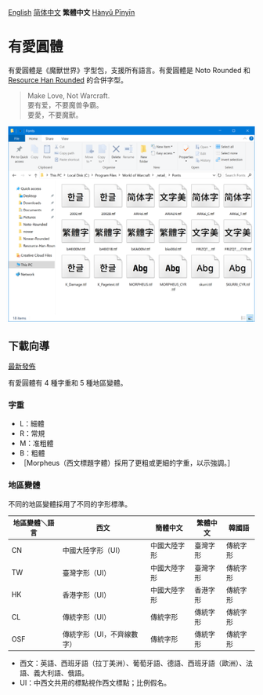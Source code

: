[English](README.md) [简体中文](README-Hans.md) **繁體中文** [Hànyǔ Pīnyīn](README-Pinyin.md)

# 有愛圓體

有愛圓體是《魔獸世界》字型包，支援所有語言。有愛圓體是 Noto Rounded 和 [Resource Han Rounded](https://github.com/CyanoHao/Resource-Han-Rounded) 的合併字型。

> Make Love, Not Warcraft.<br>
> 要有爱，不要魔兽争霸。<br>
> 要愛，不要魔獸。

![預覽](preview.png)

## 下載向導

[最新發佈](https://github.com/CyanoHao/Nowar-Rounded/releases)

有愛圓體有 4 種字重和 5 種地區變體。

### 字重

* L：細體
* R：常規
* M：准粗體
* B：粗體
* ［Morpheus（西文標題字體）採用了更粗或更細的字重，以示強調。］

### 地區變體

不同的地區變體採用了不同的字形標準。

| 地區變體＼語言 | 西文                      | 簡體中文     | 繁體中文 | 韓國語   |
| -------------- | ------------------------- | ------------ | -------- | -------- |
| CN             | 中國大陸字形（UI）        | 中國大陸字形 | 臺灣字形 | 傳統字形 |
| TW             | 臺灣字形（UI）            | 中國大陸字形 | 臺灣字形 | 傳統字形 |
| HK             | 香港字形（UI）            | 中國大陸字形 | 香港字形 | 傳統字形 |
| CL             | 傳統字形（UI）            | 傳統字形     | 傳統字形 | 傳統字形 |
| OSF            | 傳統字形（UI，不齊線數字）| 傳統字形     | 傳統字形 | 傳統字形 |

* 西文：英語、西班牙語（拉丁美洲）、葡萄牙語、德語、西班牙語（歐洲）、法語、義大利語、俄語。
* UI：中西文共用的標點視作西文標點；比例假名。
